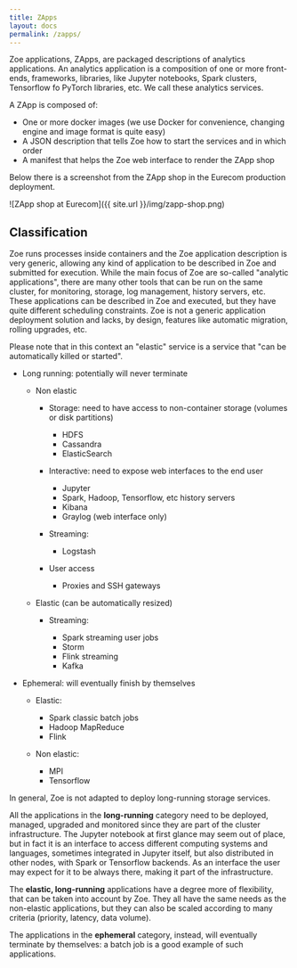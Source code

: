 ```yaml
---
title: ZApps
layout: docs
permalink: /zapps/
---
```


Zoe applications, ZApps, are packaged descriptions of analytics applications. An analytics application is a composition of one or more front-ends, frameworks, libraries, like Jupyter notebooks, Spark clusters, Tensorflow fo PyTorch libraries, etc. We call these analytics services.

A ZApp is composed of:

 * One or more docker images (we use Docker for convenience, changing engine and image format is quite easy)
 * A JSON description that tells Zoe how to start the services and in which order
 * A manifest that helps the Zoe web interface to render the ZApp shop

Below there is a screenshot from the ZApp shop in the Eurecom production deployment.

![ZApp shop at Eurecom]({{ site.url }}/img/zapp-shop.png)

## Classification

Zoe runs processes inside containers and the Zoe application description is very generic, allowing any kind of application to be described in Zoe and submitted for execution. While the main focus of Zoe are so-called "analytic applications", there are many other tools that can be run on the same cluster, for monitoring, storage, log management, history servers, etc. These applications can be described in Zoe and executed, but they have quite different scheduling constraints. Zoe is not a generic application deployment solution and lacks, by design, features like automatic migration, rolling upgrades, etc.

Please note that in this context an "elastic" service is a service that "can be automatically killed or started".

- Long running: potentially will never terminate

  - Non elastic

    - Storage: need to have access to non-container storage (volumes or disk partitions)

      - HDFS
      - Cassandra
      - ElasticSearch

    - Interactive: need to expose web interfaces to the end user

      - Jupyter
      - Spark, Hadoop, Tensorflow, etc history servers
      - Kibana
      - Graylog (web interface only)

    - Streaming:

      - Logstash

    - User access

      - Proxies and SSH gateways

  - Elastic (can be automatically resized)

    - Streaming:

      - Spark streaming user jobs
      - Storm
      - Flink streaming
      - Kafka

- Ephemeral: will eventually finish by themselves

  - Elastic:

    - Spark classic batch jobs
    - Hadoop MapReduce
    - Flink

  - Non elastic:

    - MPI
    - Tensorflow

In general, Zoe is not adapted to deploy long-running storage services.

All the applications in the **long-running** category need to be deployed, managed, upgraded and monitored since they are part of the cluster infrastructure. The Jupyter notebook at first glance may seem out of place, but in fact it is an interface to access different computing systems and languages, sometimes integrated in Jupyter itself, but also distributed in other nodes, with Spark or Tensorflow backends. As an interface the user may expect for it to be always there, making it part of the infrastructure.

The **elastic, long-running** applications have a degree more of flexibility, that can be taken into account by Zoe. They all have the same needs as the non-elastic applications, but they can also be scaled according to many criteria (priority, latency, data volume).

The applications in the **ephemeral** category, instead, will eventually terminate by themselves: a batch job is a good example of such applications.

